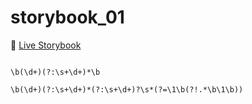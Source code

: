 # storybook_01

🚀 [Live Storybook](https://6346c29f12cb3212588eb719-kysdmcdpcq.chromatic.com/?path=/story/card01--regular)

```

\b(\d+)(?:\s+\d+)*\b

\b(\d+)(?:\s+\d+)*(?:\s+\d+)?\s*(?=\1\b(?!.*\b\1\b))


```
